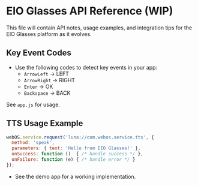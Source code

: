 # EIO Glasses API Reference (WIP)

This file will contain API notes, usage examples, and integration tips for the EIO Glasses platform as it evolves.

## Key Event Codes

- Use the following codes to detect key events in your app:
  - `ArrowLeft`  → LEFT
  - `ArrowRight` → RIGHT
  - `Enter`      → OK
  - `Backspace`  → BACK

See `app.js` for usage.

## TTS Usage Example

```js
webOS.service.request('luna://com.webos.service.tts', {
  method: 'speak',
  parameters: { text: 'Hello from EIO Glasses!' },
  onSuccess: function ()  { /* handle success */ },
  onFailure: function (e) { /* handle error */ }
});
```

- See the demo app for a working implementation. 